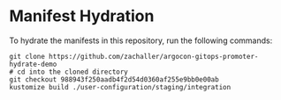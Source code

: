 # Manifest Hydration

To hydrate the manifests in this repository, run the following commands:

```shell
git clone https://github.com/zachaller/argocon-gitops-promoter-hydrate-demo
# cd into the cloned directory
git checkout 988943f250aadb4f2d54d0360af255e9bb0e00ab
kustomize build ./user-configuration/staging/integration
```

